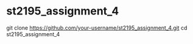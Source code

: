 # st2195_assignment_4
git clone https://github.com/your-username/st2195_assignment_4.git
cd st2195_assignment_4

